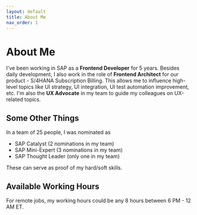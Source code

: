 ```yaml
---
layout: default
title: About Me
nav_order: 1
---
```


# About Me
I've been working in SAP as a **Frontend Developer** for 5 years. Besides daily development, I also work in the role of **Frontend Architect** for our product - S/4HANA Subscription Billing. This allows me to influence high-level topics like UI strategy, UI integration, UI test automation improvement, etc. I'm also the **UX Advocate** in my team to guide my colleagues on UX-related topics.

## Some Other Things
In a team of 25 people, I was nominated as
- SAP Catalyst (2 nominations in my team)
- SAP Mini-Expert (3 nominations in my team)
- SAP Thought Leader (only one in my team)

These can serve as proof of my hard/soft skills.

## Available Working Hours
For remote jobs, my working hours could be any 8 hours between 6 PM - 12 AM ET.

